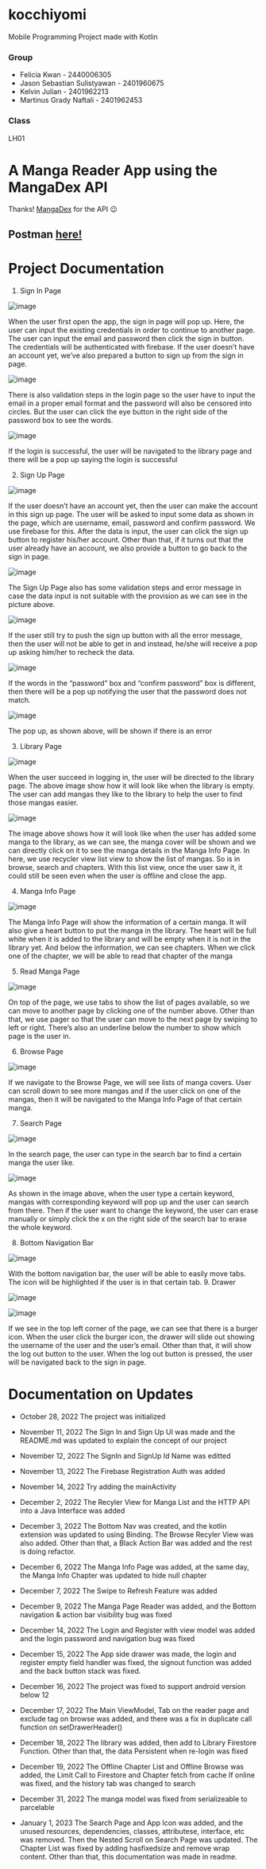 # kocchiyomi
Mobile Programming Project made with Kotlin

### Group
- Felicia Kwan - 2440006305
- Jason Sebastian Sulistyawan - 2401960675
- Kelvin Julian - 2401962213
- Martinus Grady Naftali - 2401962453


### Class
LH01

# A Manga Reader App using the MangaDex API
Thanks! <a href='https://api.mangadex.org/docs/'>MangaDex</a> for the API 😉

## Postman <a href='https://app.getpostman.com/join-team?invite_code=b7f14b6a982de8934298486a70c55ce5&target_code=74ad2e0efa9109c3df227b61951511ac'>here!</a>

# Project Documentation

1.	Sign In Page

 ![image](./images/1.png)

When the user first open the app, the sign in page will pop up. Here, the user can input the existing credentials in order to continue to another page. The user can input the email and password then click the sign in button. The credentials will be authenticated with firebase. If the user doesn’t have an account yet, we’ve also prepared a button to sign up from the sign in page.

 ![image](./images/2.png)
 
There is also validation steps in the login page so the user have to input the email in a proper email format and the password will also be censored into circles. But the user can click the eye button in the right side of the password box to see the words.

  ![image](./images/3.png)
  
If the login is successful, the user will be navigated to the library page and there will be a pop up saying the login is successful

2.	Sign Up Page

  ![image](./images/4.png)
  
If the user doesn’t have an account yet, then the user can make the account in this sign up page. The user will be asked to input some data as shown in the page, which are username, email, password and confirm password. We use firebase for this. After the data is input, the user can click the sign up button to register his/her account. Other than that, if it turns out that the user already have an account, we also provide a button to go back to the sign in page. 
 
 ![image](./images/5.png)
 
The Sign Up Page also has some validation steps and error message in case the data input is not suitable with the provision as we can see in the picture above. 
 
  ![image](./images/6.png)
  
If the user still try to push the sign up button with all the error message, then the user will not be able to get in and instead, he/she will receive a pop up asking him/her to recheck the data.
 
 ![image](./images/7.png)
 
If the words in the “password” box and “confirm password” box is different, then there will be a pop up notifying the user that the password does not match. 

  ![image](./images/8.jpg)
  
The pop up, as shown above, will be shown if there is an error

3.	Library Page

  ![image](./images/9.png)
  
When the user succeed in logging in, the user will be directed to the library page. The above image show how it will look like when the library is empty. The user can add mangas they like to the library to help the user to find those mangas easier. 

  ![image](./images/10.png)
  
The image above shows how it will look like when the user has added some manga to the library, as we can see, the manga cover will be shown and we can directly click on it to see the manga details in the Manga Info Page. In here, we use recycler view list view to show the list of mangas. So is in browse, search and chapters. With this list view, once the user saw it, it could still be seen even when the user is offline and close the app.

4.	Manga Info Page

  ![image](./images/11.png)
  
The Manga Info Page will show the information of a certain manga. It will also give a heart button to put the manga in the library. The heart will be full white when it is added to the library and will be empty when it is not in the library yet. And below the information, we can see chapters. When we click one of the chapter, we will be able to read that chapter of the manga



5.	Read Manga Page

  ![image](./images/12.png)
  
On top of the page, we use tabs to show the list of pages available, so we can move to another page by clicking one of the number above. Other than that, we use pager so that the user can move to the next page by swiping to left or right. There’s also an underline below the number to show which page is the user in. 

6.	Browse Page

  ![image](./images/13.png)
  
If we navigate to the Browse Page, we will see lists of manga covers. User can scroll down to see more mangas and if the user click on one of the mangas, then it will be navigated to the Manga Info Page of that certain manga.

7.	Search Page

  ![image](./images/14.png)
  
In the search page, the user can type in the search bar to find a certain manga the user like.

  ![image](./images/15.png)
  
As shown in the image above, when the user type a certain keyword, mangas with corresponding keyword will pop up and the user can search from there. Then if the user want to change the keyword, the user can erase manually or simply click the x on the right side of the search bar to erase the whole keyword. 

8.	Bottom Navigation Bar

  ![image](./images/16.png)
  
With the bottom navigation bar, the user will be able to easily move tabs. The icon will be highlighted if the user is in that certain tab.
9.	Drawer
  
  ![image](./images/17.png)
  
  ![image](./images/18.png)
  
If we see in the top left corner of the page, we can see that there is a burger icon. When the user click the burger icon, the drawer will slide out showing the username of the user and the user’s email. Other than that, it will show the log out button to the user. When the log out button is pressed, the user will be navigated back to the sign in page.

# Documentation on Updates
-	October 28, 2022
The project was initialized

-	November 11, 2022
The Sign In and Sign Up UI was made and the README.md was updated to explain the concept of our project

-	November 12, 2022
The SignIn and SignUp Id Name was editted

-	November 13, 2022
The Firebase Registration Auth was added

-	November 14, 2022
Try adding the mainActivity

-	December 2, 2022
The Recyler View for Manga List and the HTTP API into a Java Interface was added

-	December 3, 2022
The Bottom Nav was created, and the kotlin extension was updated to using Binding. The Browse Recyler View was also added. Other than that, a Black Action Bar was added and the rest is doing refactor.

-	December 6, 2022
The Manga Info Page was added, at the same day, the Manga Info Chapter was updated to hide null chapter

-	December 7, 2022
The Swipe to Refresh Feature was added

-	December 9, 2022
The Manga Page Reader was added, and the Bottom navigation & action bar visibility bug was fixed

-	December 14, 2022
The Login and Register with view model was added and the login password and navigation bug was fixed

-	December 15, 2022
The App side drawer was made, the login and register empty field handler was fixed, the signout function was added and the back button stack was fixed.

-	December 16, 2022
The project was fixed to support android version below 12

-	December 17, 2022
The Main ViewModel, Tab on the reader page and exclude tag on browse was added, and there was a fix in duplicate call function on setDrawerHeader()

-	December 18, 2022
The library was added, then add to Library Firestore Function. Other than that, the data Persistent when re-login was fixed

-	December 19, 2022
The Offline Chapter List and Offline Browse was added, the Limit Call to Firestore and Chapter fetch from cache If online was fixed, and the history tab was changed to search

-	December 31, 2022
The manga model was fixed from serializeable to parcelable

-	January 1, 2023
The Search Page and App Icon was added, and the unused resources, dependencies, classes, attributese, interface, etc was removed. Then the Nested Scroll on Search Page was updated. The Chapter List was fixed by adding hasfixedsize and remove wrap content. Other than that, this documentation was made in readme.
